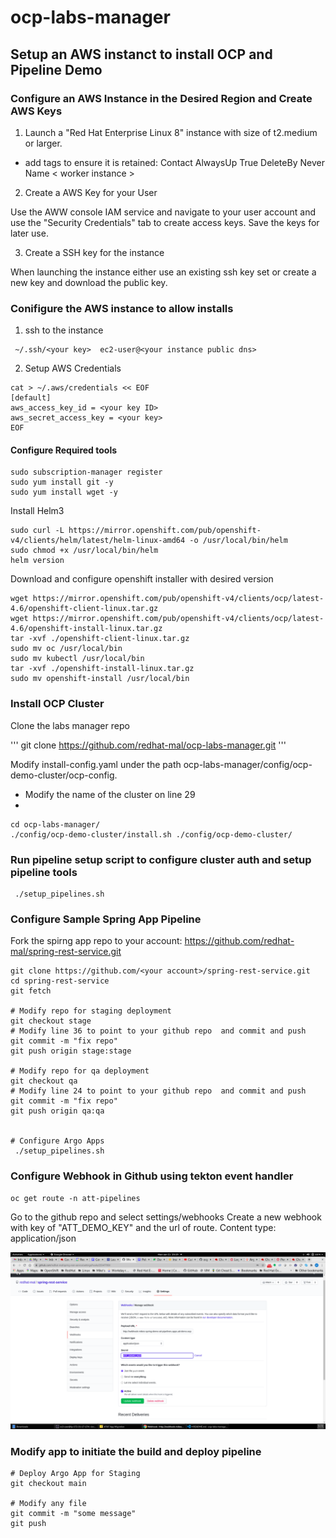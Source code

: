# ocp-labs-manager


## Setup an AWS instanct to install OCP and Pipeline Demo

### Configure an AWS Instance in the Desired Region and Create AWS Keys 

1. Launch a "Red Hat Enterprise Linux 8" instance with size of t2.medium or larger.  
- add tags to ensure it is retained: 
    Contact	<email address>
    AlwaysUp	True
    DeleteBy	Never
    Name	< worker instance >

2. Create a AWS Key for your User

Use the AWW console IAM service and navigate to your user account and use the "Security Credentials" tab to create access keys.  Save the keys for later use.

3. Create a SSH key for the instance

When launching the instance either use an existing ssh key set or create a new key and download the public key.


### Conifigure the AWS instance to allow installs

1. ssh to the instance 

```
 ~/.ssh/<your key>  ec2-user@<your instance public dns>
```

2. Setup AWS Credentials

```
cat > ~/.aws/credentials << EOF
[default]
aws_access_key_id = <your key ID>
aws_secret_access_key = <your key>
EOF
```

#### Configure Required tools

```
sudo subscription-manager register
sudo yum install git -y
sudo yum install wget -y
```

Install Helm3
```
sudo curl -L https://mirror.openshift.com/pub/openshift-v4/clients/helm/latest/helm-linux-amd64 -o /usr/local/bin/helm
sudo chmod +x /usr/local/bin/helm
helm version
```
Download and configure openshift installer with desired version
```
wget https://mirror.openshift.com/pub/openshift-v4/clients/ocp/latest-4.6/openshift-client-linux.tar.gz
wget https://mirror.openshift.com/pub/openshift-v4/clients/ocp/latest-4.6/openshift-install-linux.tar.gz
tar -xvf ./openshift-client-linux.tar.gz 
sudo mv oc /usr/local/bin
sudo mv kubectl /usr/local/bin
tar -xvf ./openshift-install-linux.tar.gz 
sudo mv openshift-install /usr/local/bin
```

### Install OCP Cluster 

Clone the labs manager repo

'''
git clone https://github.com/redhat-mal/ocp-labs-manager.git
'''


Modify install-config.yaml under the path ocp-labs-manager/config/ocp-demo-cluster/ocp-config.
- Modify the name of the cluster on line 29
- 

```
cd ocp-labs-manager/
./config/ocp-demo-cluster/install.sh ./config/ocp-demo-cluster/
```

### Run pipeline setup script to configure cluster auth and setup pipeline tools
```
 ./setup_pipelines.sh
 ```

### Configure Sample Spring App Pipeline

Fork the spirng app repo to your account: https://github.com/redhat-mal/spring-rest-service.git


```
git clone https://github.com/<your account>/spring-rest-service.git
cd spring-rest-service
git fetch

# Modify repo for staging deployment
git checkout stage
# Modify line 36 to point to your github repo  and commit and push
git commit -m "fix repo"
git push origin stage:stage

# Modify repo for qa deployment
git checkout qa
# Modify line 24 to point to your github repo  and commit and push
git commit -m "fix repo"
git push origin qa:qa


# Configure Argo Apps
 ./setup_pipelines.sh
 ```

### Configure Webhook in Github using tekton event handler

```
oc get route -n att-pipelines
```

Go to the github repo and select settings/webhooks
Create a new webhook with key of "ATT_DEMO_KEY" and the url of route.
Content type: application/json

![Github Webhook](github_wh.png)


### Modify app to initiate the build and deploy pipeline


```
# Deploy Argo App for Staging
git checkout main

# Modify any file 
git commit -m "some message"
git push

```



